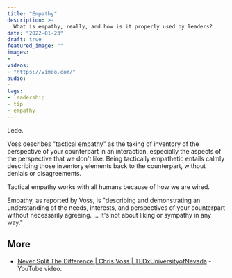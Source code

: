 ```yaml
---
title: "Empathy"
description: >-
  What is empathy, really, and how is it properly used by leaders?
date: "2022-01-23"
draft: true
featured_image: ""
images:
-
videos:
- "https://vimeo.com/"
audio:
- 
tags:
- leadership
- tip
- empathy
---
```


Lede.

<!--more-->


Voss describes "tactical empathy" as the taking of inventory of the perspective
of your counterpart in an interaction, especially the aspects of the
perspective that we don't like. Being tactically empathetic entails calmly
describing those inventory elements back to the counterpart, without denials or disagreements.

Tactical empathy works with all humans because of how we are wired.

Empathy, as reported by Voss, is "describing and demonstrating an understanding
of the needs, interests, and perspectives of your counterpart without
necessarily agreeing. ... It's not about liking or sympathy in any way."


## More

- [Never Split The Difference | Chris Voss | TEDxUniversityofNevada](https://www.youtube.com/watch?v=MjhDkNmtjy0) - YouTube video.
